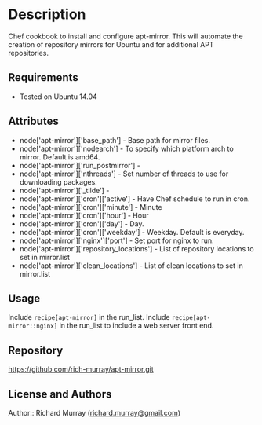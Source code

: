 Description
===========

Chef cookbook to install and configure apt-mirror. This will automate the creation of
repository mirrors for Ubuntu and for additional APT repositories.

Requirements
------------

* Tested on Ubuntu 14.04

Attributes
----------

*  node['apt-mirror']['base_path'] - Base path for mirror files.
*  node['apt-mirror']['nodearch'] - To specify which platform arch to mirror. Default is amd64.
*  node['apt-mirror']['run_postmirror'] - 
*  node['apt-mirror']['nthreads'] - Set number of threads to use for downloading packages.
*  node['apt-mirror']['_tilde'] - 
*  node['apt-mirror']['cron']['active'] - Have Chef schedule to run in cron.
*  node['apt-mirror']['cron']['minute'] - Minute
*  node['apt-mirror']['cron']['hour'] - Hour
*  node['apt-mirror']['cron']['day'] - Day.
*  node['apt-mirror']['cron']['weekday'] - Weekday. Default is everyday.
*  node['apt-mirror']['nginx']['port'] - Set port for nginx to run.
*  node['apt-mirror']['repository_locations'] - List of repository locations to set in mirror.list
*  node['apt-mirror']['clean_locations'] - List of clean locations to set in mirror.list

Usage
-----
Include `recipe[apt-mirror]` in the run_list.
Include `recipe[apt-mirror::nginx]` in the run_list to include a web server front end.

Repository
----------

https://github.com/rich-murray/apt-mirror.git

License and Authors
-------------------

Author:: Richard Murray (<richard.murray@gmail.com>)